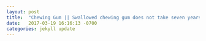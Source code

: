 ```yaml
---
layout: post
title:  "Chewing Gum || Swallowed chewing gum does not take seven years to digest."
date:   2017-03-19 16:16:13 -0700
categories: jekyll update
---
```

